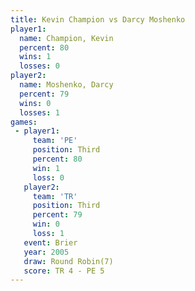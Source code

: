 ```yaml
---
title: Kevin Champion vs Darcy Moshenko
player1:               
  name: Champion, Kevin
  percent: 80          
  wins: 1              
  losses: 0            
player2:               
  name: Moshenko, Darcy
  percent: 79          
  wins: 0              
  losses: 1            
games:
 - player1:         
     team: 'PE'     
     position: Third
     percent: 80    
     win: 1         
     loss: 0        
   player2:         
     team: 'TR'     
     position: Third
     percent: 79    
     win: 0         
     loss: 1        
   event: Brier        
   year: 2005          
   draw: Round Robin(7)
   score: TR 4 - PE 5  
---
```

